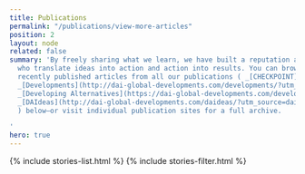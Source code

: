 ```yaml
---
title: Publications
permalink: "/publications/view-more-articles"
position: 2
layout: node
related: false
summary: 'By freely sharing what we learn, we have built a reputation as thought leaders
  who translate ideas into action and action into results. You can browse through
  recently published articles from all our publications ( _[CHECKPOINT](https://dai-global-checkpoint.com)_,
  _[Developments](http://dai-global-developments.com/developments/?utm_source=daidotcom)_,
  _[Developing Alternatives](https://dai-global-developments.com/developing-alternatives/?utm_source=daidotcom)_,
  _[DAIdeas](http://dai-global-developments.com/daideas/?utm_source=daidotcom)_, _[Digital@DAI](http://dai-global-digital.com?utm_source=daidotcom)_
  ) below—or visit individual publication sites for a full archive.

'
hero: true
---
```


{% include stories-list.html %}
{% include stories-filter.html %}